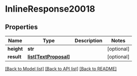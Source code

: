 # InlineResponse20018

## Properties
Name | Type | Description | Notes
------------ | ------------- | ------------- | -------------
**height** | **str** |  | [optional] 
**result** | [**list[TextProposal]**](TextProposal.md) |  | [optional] 

[[Back to Model list]](../README.md#documentation-for-models) [[Back to API list]](../README.md#documentation-for-api-endpoints) [[Back to README]](../README.md)



